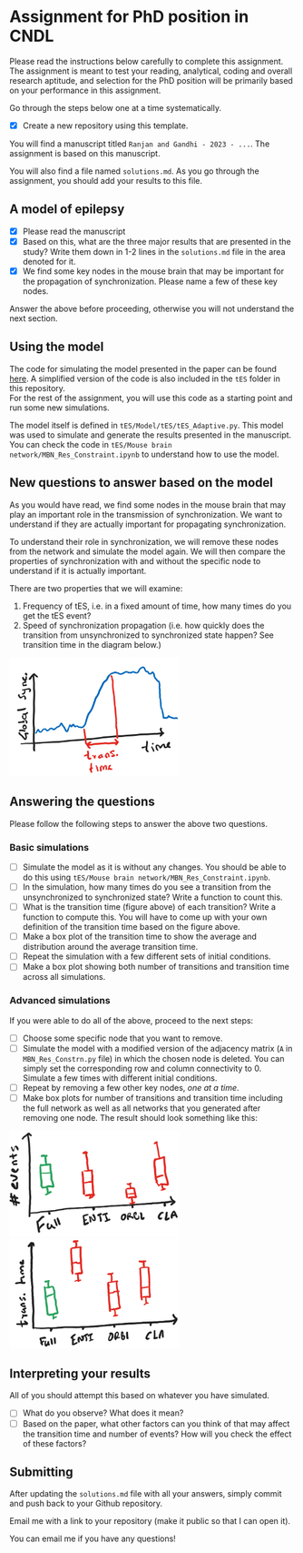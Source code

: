 # Assignment for PhD position in CNDL

Please read the instructions below carefully to complete this assignment. The assignment is meant to test your reading, analytical, coding and overall research aptitude, and selection for the PhD position will be primarily based on your performance in this assignment.

Go through the steps below one at a time systematically.

- [x] Create a new repository using this template.

You will find a manuscript titled `Ranjan and Gandhi - 2023 - ...`. The assignment is based on this manuscript.

You will also find a file named `solutions.md`. As you go through the assignment, you should add your results to this file.

## A model of epilepsy

- [x] Please read the manuscript
- [x] Based on this, what are the three major results that are presented in the study? Write them down in 1-2 lines in the `solutions.md` file in the area denoted for it.
- [x] We find some key nodes in the mouse brain that may be important for the propagation of synchronization. Please name a few of these key nodes.

Answer the above before proceeding, otherwise you will not understand the next section.

## Using the model

The code for simulating the model presented in the paper can be found [here](https://github.com/csndl-iitd/tES_mesoscale_connectivity_model/). A simplified version of the code is also included in the `tES` folder in this repository.  
For the rest of the assignment, you will use this code as a starting point and run some new simulations.

The model itself is defined in `tES/Model/tES/tES_Adaptive.py`. This model was used to simulate and generate the results presented in the manuscript. You can check the code in `tES/Mouse brain network/MBN_Res_Constraint.ipynb` to understand how to use the model.

## New questions to answer based on the model

As you would have read, we find some nodes in the mouse brain that may play an important role in the transmission of synchronization. We want to understand if they are actually important for propagating synchronization.

To understand their role in synchronization, we will remove these nodes from the network and simulate the model again. We will then compare the properties of synchronization with and without the specific node to understand if it is actually important.

There are two properties that we will examine:
1. Frequency of tES, i.e. in a fixed amount of time, how many times do you get the tES event?
2. Speed of synchronization propagation (i.e. how quickly does the transition from unsynchronized to synchronized state happen? See transition time in the diagram below.)
<img src='transtime.png' width="300">

## Answering the questions
 Please follow the following steps to answer the above two questions.

 ### Basic simulations

 - [ ] Simulate the model as it is without any changes. You should be able to do this using `tES/Mouse brain network/MBN_Res_Constraint.ipynb`.
 - [ ] In the simulation, how many times do you see a transition from the unsynchronized to synchronized state? Write a function to count this.
 - [ ] What is the transition time (figure above) of each transition? Write a function to compute this. You will have to come up with your own definition of the transition time based on the figure above.
 - [ ] Make a box plot of the transition time to show the average and distribution around the average transition time.
 - [ ] Repeat the simulation with a few different sets of initial conditions.
 - [ ] Make a box plot showing both number of transitions and transition time across all simulations.

### Advanced simulations

If you were able to do all of the above, proceed to the next steps:
- [ ] Choose some specific node that you want to remove.
- [ ] Simulate the model with a modified version of the adjacency matrix (`A` in `MBN_Res_Constrn.py` file) in which the chosen node is deleted. You can simply set the corresponding row and column connectivity to 0. Simulate a few times with different initial conditions.
- [ ] Repeat by removing a few other key nodes, _one at a time_.
- [ ] Make box plots for number of transitions and transition time including the full network as well as all networks that you generated after removing one node. The result should look something like this:

<img src='ex-events.png' width='300'> <img src='ex-transtime.png' width='300'>

## Interpreting your results
All of you should attempt this based on whatever you have simulated.

- [ ] What do you observe? What does it mean?
- [ ] Based on the paper, what other factors can you think of that may affect the transition time and number of events? How will you check the effect of these factors?

## Submitting

After updating the `solutions.md` file with all your answers, simply commit and push back to your Github repository.

Email me with a link to your repository (make it public so that I can open it).

You can email me if you have any questions!
